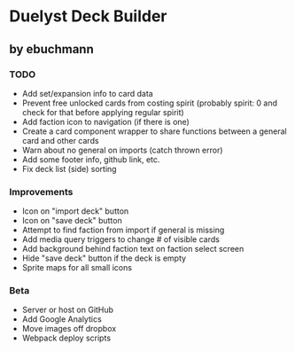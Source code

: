 # Duelyst Deck Builder
## by ebuchmann

### TODO
- Add set/expansion info to card data
- Prevent free unlocked cards from costing spirit (probably spirit: 0 and check for that before applying regular spirit)
- Add faction icon to navigation (if there is one)
- Create a card component wrapper to share functions between a general card and other cards
- Warn about no general on imports (catch thrown error)
- Add some footer info, github link, etc.
- Fix deck list (side) sorting

### Improvements
- Icon on "import deck" button
- Icon on "save deck" button
- Attempt to find faction from import if general is missing
- Add media query triggers to change # of visible cards
- Add background behind faction text on faction select screen
- Hide "save deck" button if the deck is empty
- Sprite maps for all small icons

### Beta
- Server or host on GitHub
- Add Google Analytics
- Move images off dropbox
- Webpack deploy scripts
